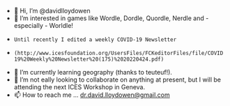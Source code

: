 - 👋 Hi, I’m @davidlloydowen
- 👀 I’m interested in games like Wordle, Dordle, Quordle, Nerdle and - especially - Worldle!
-     Until recently I edited a weekly COVID-19 Newsletter 
-     (http://www.icesfoundation.org/UsersFiles/FCKeditorFiles/file/COVID-19%20Weekly%20Newsletter%20(175)%2020220424.pdf)
- 🌱 I’m currently learning geography (thanks to teuteuf!). 
- 💞️ I’m not eally looking to collaborate on anything at present, but I will be attending the next ICES Workshop in Geneva.
- 📫 How to reach me ... dr.david.lloydowen@gmail.com

<!---
DavidLloydOwen/DavidLloydOwen is a ✨ special ✨ repository because its `README.md` (this file) appears on your GitHub profile.
You can click the Preview link to take a look at your changes.
--->
